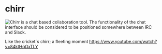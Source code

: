 # chirr
![Chirr is a chat based collaboration tool. The functionality of the chat interface should be considered to be positioned somewhere between IRC and Slack.](http://www.deluxevectors.com/images/vector_images/thumb/cricket-1-1.jpg)

Like the cricket´s chirr; a fleeting moment https://www.youtube.com/watch?v=84ktHqOxTLY

